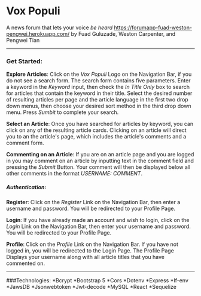 # Vox Populi
A news forum that lets your voice *be heard* 
https://forumapp-fuad-weston-pengwei.herokuapp.com/
by Fuad Guluzade, Weston Carpenter, and Pengwei Tian

---

### Get Started:
**Explore Articles**: Click on the *Vox Populi* Logo on the Navigation Bar, if you do not see a search form. 
The search form contains five parameters.
Enter a keyword in the *Keyword* input, then check the *In Title Only* box to search for articles that contain the keyword in their title.
Select the desired number of resulting articles per page and the article language in the first two drop down menus, then choose your desired sort method in the third drop down menu. 
Press *Sumbit* to complete your search.

**Select an Article**: Once you have searched for articles by keyword, you can click on any of the resulting article cards.
Clicking on an article will direct you to an the article's page, which includes the article's comments and a comment form.

**Commenting on an Article**: If you are on an article page and you are logged in you may comment on an article by inputting text in the comment field and pressing the *Submit* Button. 
Your comment will then be displayed below all other comments in the format *USERNAME: COMMENT*.

##### Authentication:

**Register**: Click on the *Register* Link on the Navigation Bar, then enter a username and password.
You will be redirected to your Profile Page.

**Login**: If you have already made an account and wish to login, click on the *Login* Link on the Navigation Bar, then enter your username and password.
You will be redirected to your Profile Page.

**Profile**: Click on the *Profile* Link on the Navigation Bar. 
If you have not logged in, you will be redirected to the Login Page. 
The Profile Page Displays your username along with all article titles that you have commented on.

---

###Technologies:
*Bcrypt
*Bootstrap 5
*Cors
*Dotenv
*Express
*If-env
*JawsDB
*Jsonwebtoken
*Jwt-decode
*MySQL
*React
*Sequelize
